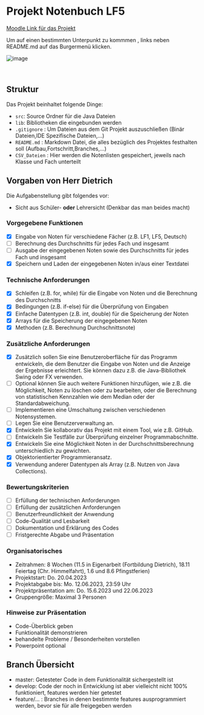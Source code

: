 # Projekt Notenbuch LF5

[Moodle Link für das Projekt](https://moodle.bildung.koblenz.de/mod/assign/view.php?id=187185)

Um auf einen bestimmten Unterpunkt zu kommmen , links neben README.md auf das Burgermenü klicken.

![image](https://user-images.githubusercontent.com/103290810/234218111-9a9d3344-a266-4d8e-8752-db543a3ab6d1.png)

&nbsp;

## Struktur 
Das Projekt beinhaltet folgende Dinge:

- `src`: Source Ordner für die Java Dateien
- `lib`: Bibliotheken die eingebunden werden
- `.gitignore` : Um Dateien aus dem Git Projekt auszuschließen (Binär Dateien,IDE Spezifische Dateien,...)
- `README.md` : Markdown Datei, die alles bezüglich des Projektes festhalten soll (Aufbau,Fortschritt,Branches,...)
- `CSV_Dateien` : Hier werden die Notenlisten gespeichert, jeweils nach Klasse und Fach unterteilt

## Vorgaben von Herr Dietrich

Die Aufgabenstellung gibt folgendes vor:

- Sicht aus Schüler- __oder__ Lehrersicht (Denkbar das man beides macht)

### Vorgegebene Funktionen

- [x] Eingabe von Noten für verschiedene Fächer (z.B. LF1, LF5, Deutsch)
- [ ] Berechnung des Durchschnitts für jedes Fach und insgesamt
- [ ] Ausgabe der eingegebenen Noten sowie des Durchschnitts für jedes Fach und insgesamt
- [x] Speichern und Laden der eingegebenen Noten in/aus einer Textdatei

### Technische Anforderungen

- [x] Schleifen (z.B. for, while) für die Eingabe von Noten und die Berechnung des Durchschnitts
- [x] Bedingungen (z.B. if-else) für die Überprüfung von Eingaben
- [x] Einfache Datentypen (z.B. int, double) für die Speicherung der Noten
- [x] Arrays für die Speicherung der eingegebenen Noten
- [x] Methoden (z.B. Berechnung Durchschnittsnote)

### Zusätzliche Anforderungen

- [x] Zusätzlich sollen Sie eine Benutzeroberfläche für das Programm entwickeln, die dem Benutzer die Eingabe von Noten und die Anzeige der Ergebnisse erleichtert. Sie können dazu z.B. die Java-Bibliothek Swing oder FX verwenden.
- [ ] Optional können Sie auch weitere Funktionen hinzufügen, wie z.B. die Möglichkeit, Noten zu löschen oder zu bearbeiten, oder die Berechnung von statistischen Kennzahlen wie dem Median oder der Standardabweichung.
- [ ] Implementieren eine Umschaltung zwischen verschiedenen Notensystemen.
- [ ] Legen Sie eine Benutzerverwaltung an.
- [x] Entwickeln Sie kollaborativ das Projekt mit einem Tool, wie z.B. GitHub.
- [ ] Entwickeln Sie Testfälle zur Überprüfung einzelner Programmabschnitte.
- [x] Entwickeln Sie eine Möglichkeit Noten in der Durchschnittsberechnung unterschiedlich zu gewichten.
- [x] Objektorientierter Programmieransatz.
- [x] Verwendung anderer Datentypen als Array (z.B. Nutzen von Java Collections).

### Bewertungskriterien

- [ ] Erfüllung der technischen Anforderungen
- [ ] Erfüllung der zusätzlichen Anforderungen
- [ ] Benutzerfreundlichkeit der Anwendung
- [ ] Code-Qualität und Lesbarkeit
- [ ] Dokumentation und Erklärung des Codes
- [ ] Fristgerechte Abgabe und Präsentation

### Organisatorisches

- Zeitrahmen: 8 Wochen (11.5 in Eigenarbeit (Fortbildung Dietrich), 18.11 Feiertag (Chr. Himmelfahrt), 1.6 und 8.6 Pfingstferien)
- Projektstart: Do. 20.04.2023
- Projektabgabe bis: Mo. 12.06.2023, 23:59 Uhr
- Projektpräsentation am: Do. 15.6.2023 und 22.06.2023
- Gruppengröße: Maximal 3 Personen

### Hinweise zur Präsentation

- Code-Überblick geben
- Funktionalität demonstrieren
- behandelte Probleme / Besonderheiten vorstellen
- Powerpoint optional

## Branch Übersicht

- master: Getesteter Code in dem Funktionalität sichergestellt ist
- develop: Code der noch in Entwicklung ist aber vielleicht nicht 100% funktioniert, features werden hier getestet
- feature/... : Branches in denen bestimmte features ausprogrammiert werden, bevor sie für alle freigegeben werden
